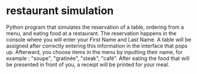 # restaurant simulation
 Python program that simulates the reservation of a table, ordering from a menu, and eating food at a restaurant.
 The reservation happens in the console where you will enter your First Name and Last Name. A table will be assigned after correctly entering this information in the interface that pops up.
 Afterward, you choose items in the menu by inputting their name, for example : "soupe", "gratinée", "steak", "café".
 After eating the food that will be presented in front of you, a receipt will be printed for your meal.
